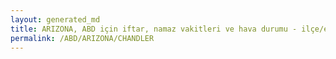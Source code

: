 ```yaml
---
layout: generated_md
title: ARIZONA, ABD için iftar, namaz vakitleri ve hava durumu - ilçe/eyalet seç
permalink: /ABD/ARIZONA/CHANDLER
---
```


<script type="text/javascript">
  var country = ABD;
  var city = ARIZONA;
  var state = CHANDLER;
  var lat = 72;
  var lon = 21;
</script>
